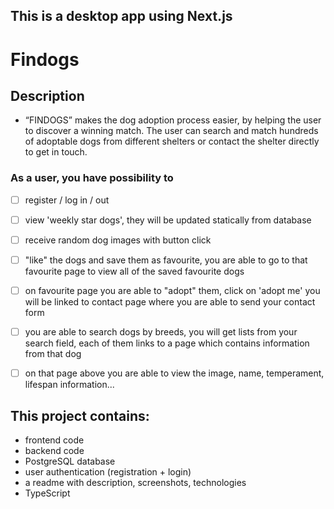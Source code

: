 ## This is a desktop app using Next.js
# Findogs

## Description
- “FINDOGS” makes the dog adoption process easier, by helping the user to discover a winning match. The user can search and match hundreds of adoptable dogs from different shelters or contact the shelter directly to get in touch.

### As a user, you have possibility to 

- [ ] register / log in / out 
- [ ] view 'weekly star dogs', they will be updated statically from database
- [ ] receive random dog images with button click
- [ ] "like" the dogs and save them as favourite, you are able to go to that favourite page to view all of the saved favourite dogs
- [ ] on favourite page you are able to "adopt" them, click on 'adopt me' you will be linked to contact page where you are able to send your contact form
- [ ] you are able to search dogs by breeds, you will get lists from your search field, each of them links to a page which contains information from that dog 
- [ ] on that page above you are able to view the image, name, temperament, lifespan information... 


## This project contains:

- frontend code 
- backend code
- PostgreSQL database
- user authentication (registration + login)
- a readme with description, screenshots, technologies
- TypeScript


